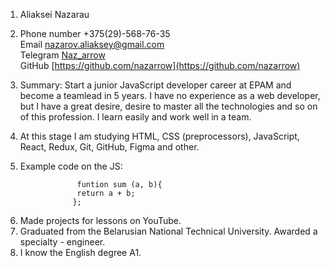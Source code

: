 1. Aliaksei Nazarau

2. Phone number +375(29)-568-76-35<br>
   Email [nazarov.aliaksey@gmail.com](nazarov.aliaksey@gmail.com)<br>
   Telegram [Naz_arrow](Naz_arrow)<br>
   GitHub [https://github.com/nazarrow](https://github.com/nazarrow)
3. Summary: Start a junior JavaScript developer career at EPAM and become a teamlead in 5 years. I have no experience as a web developer, but I have a great desire, desire to master all the technologies and so on of this profession. I learn easily and work well in a team.
4. At this stage I am studying HTML, CSS (preprocessors), JavaScript, React, Redux, Git, GitHub, Figma and other.
5. Example code on the JS:

```
                funtion sum (a, b){
                return a + b;
               };
```

6. Made projects for lessons on YouTube.
7. Graduated from the Belarusian National Technical University. Awarded a specialty - engineer.
8. I know the English degree А1.
